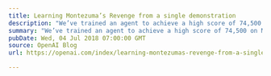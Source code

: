 ```yaml
---
title: Learning Montezuma’s Revenge from a single demonstration
description: "We’ve trained an agent to achieve a high score of 74,500 on Montezuma’s Revenge from a single human demonstration, better than any previously published result. Our algorithm is simple: the agent plays a sequence of games starting from carefully chosen states from the demonstration, and learns from them by optimizing the game score using PPO, the same reinforcement learning algorithm that underpins OpenAI Five."
summary: "We’ve trained an agent to achieve a high score of 74,500 on Montezuma’s Revenge from a single human demonstration, better than any previously published result. Our algorithm is simple: the agent plays a sequence of games starting from carefully chosen states from the demonstration, and learns from them by optimizing the game score using PPO, the same reinforcement learning algorithm that underpins OpenAI Five."
pubDate: Wed, 04 Jul 2018 07:00:00 GMT
source: OpenAI Blog
url: https://openai.com/index/learning-montezumas-revenge-from-a-single-demonstration

---
```


